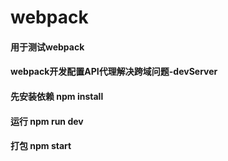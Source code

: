 # webpack
#### 用于测试webpack
#### webpack开发配置API代理解决跨域问题-devServer
#### 先安装依赖 npm install
#### 运行 npm run dev 
#### 打包 npm start
